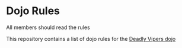 Dojo Rules
==========

All members should read the rules

This repository contains a list of dojo rules for the [Deadly Vipers dojo](https://github.com/deadlyvipers)

